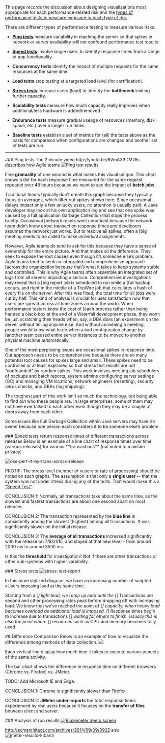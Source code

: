 This page records the discussion about designing visualizations most appropriate for each performance-related risk
and the <a href="perf-test-types.md"> types of performance tests to measure exposure to each type of risk</a>.

There are different types of performance testing to measure various risks:

   * <a href="#PingTest">**Ping tests**</a> measure variability in reaching the server so that spikes in network or server availability will not confound performance test results.
   
   * <a href="#SpeedTestReport">**Speed tests**</a> involve single users to identify response times from a range of app functionality.
   
   * **Concurrency tests** identify the impact of multiple requests for the same resources at the same time.
   
   * **Load tests** stop testing at a targeted load level (for certification).
   
   * <a href="#StressTestReports">**Stress tests**</a> increase users (load) to identify the **bottleneck** limiting further capacity.
   
   * **Scalability tests** measure how much capacity really improves when additional/less hardware is added/removed.
   
   * **Endurance tests** measure gradual useage of resources (memory, disk space, etc.) over a longer run times.
   
   * **Baseline tests** establish a set of metrics for (all) the tests above 
     as the basis for comparison when configurations are changed and another set of tests are run.

<hr />

<a id="PingTest">
### Ping tests</a>
The 2 minute video http://youtu.be/6VmAX3DM78s describes how Agile teams

<img alt="Ping test results" src="https://cloud.githubusercontent.com/assets/300046/10778319/0e67d938-7ce2-11e5-965d-cafb7be92a67.png">

Fine **granuality** of one second is what makes this visual unique.
This chart shows a dot for each response time measured for the same request repeated over 48 hours
because we want to see the impact of **batch jobs**.

Traditional teams typically don’t create this graph because they typically focus on averages, which filter out spikes shown here. 
Since occasional delays impact only a few unlucky users, no attention is usually paid.
A Java developer may look at his own application log and see that one spike was caused by a full application Garbage Collection that stops the process briefly. 
Occasional [network resets went unnoticed because the network team didn’t know about transaction response times and developers assumed the network just works.
But to resolve all spikes, often a [big meeting needs to be called to make individual assignments.

However, Agile teams do tend to ask for this because they have a sense of ownership for the entire picture.
And that makes all the difference.
They seek to expose the root causes even though it’s someone else’s problem.
Agile teams tend to seek an integrated and comprehensive approach [across the organization because that’s what it takes to keep systems stable and controlled. 
This is why Agile teams often assemble an integrated set of logs from all servers impacting a service.
Comprehensive investigations may reveal that a [big report job is scheduled to run while a [full backup occurs, and right in the middle of a TripWire job that calculates a hash of every file on the server. 
After this was fixed, the total time for all jobs were cut by half. 
This kind of analysis is crucial for user satisfaction now that users are spread across all time zones around the world.
When performance testers know the cost of [each process rather than being handed a black-box at the end of a Waterfall development phase, they won’t be just scratching their heads when, say, a DBA does [an experiment on the server without telling anyone else. And without convening a meeting, people would know what to do when a bad configuration change by [another team caused entire server instances to be moved to another physical machine automatically.

One of the most perplexing issues are occasional spikes in response time.
Our approach needs to be comprehensive because there are so many potential root causes for spikes large and small.
These spikes need to be controlled or at least explained so that stress test results are not “confounded” by random spikes.
This work involves meeting job schedulers of backups and batch reports, system admins configuring server settings (GC) and managing VM locations, network engineers (resetting), security (virus checks, and DBAs (log shipping).

The toughest part of this work isn’t so much the technology, but being able to find out who these people are. In large enterprises, some of them may not have ever talked to each other even though they may be a couple of doors away from each other.

Some issues like Full Garbage Collection within Java servers may have no owner because one person each considers it to be someone else’s problem.


<a id="SpeedTestReport">
### Speed tests return response times of different transactions across releases</a>
Below is an example of a line chart of response times over time (various releases) 
for various **transactions** (not noted to maintain privacy)

![oss-perf-rt-by-trans-across-release](https://cloud.githubusercontent.com/assets/300046/10653990/b87f9e24-7819-11e5-8d5a-8451c15dea38.png)

PROTIP: The stress level (number of vusers or rate of processing) should be noted on such graphs.
The assumption is that only a **single user** -- that the system was not under stress during any of the tests.
That would make this a <a href="perf-test-types.md">"Speed Test"</a>.

CONCLUSION 1: Normally, all transactions take about the same time, as the slowest and fastest transactions
are about one second apart on most releases.

CONCLUSION 2: The transaction represented by the **blue line** is consistently among the slowest (highest) among all transactions. It was significantly slower on the initial release.

CONCLUSION 3: The **average of all transactions** increased significantly with the release on 7/8/2015,
and stayed at that new level - from around 2000 ms to around 3500 ms.

Is this the **threshold** for investigation?
Not if there are other transactions or other sub-systems with higher variability.

<a id="StressTestReports">
### Stress tests</a>

<img alt="stress-test-report" src="https://cloud.githubusercontent.com/assets/300046/10779150/129271be-7cea-11e5-821c-bf9143a71690.png">

In this more stylized diagram, we have an increasing number of scripted vUsers imposing load at the same time.

Starting from a [_] light load, we ramp up load until the [_] Transactions per second and other processing rates peak before dropping off with increasing load.
We know that we’ve reached the point of 
[_] capacity, when heavy load becomes overload as additional load is imposed.
[_] Response times begin to increase due to transactions [_] waiting for others to finish.
Usually this is also the point where [_] resources such as CPU and memory becomes fully used.



<a id="DifferenceComparison">
## Difference Comparison</a>
Below is an example of how to visualize the difference among methods of data collection.

<a target="_blank" href="https://cloud.githubusercontent.com/assets/300046/9830052/ed39d31e-58d4-11e5-8ba3-92a536fb1e48.png">
<img src="https://cloud.githubusercontent.com/assets/300046/9830052/ed39d31e-58d4-11e5-8ba3-92a536fb1e48.png"></a>

Each vertical line display how much time it takes to execute various aspects of the same activity.

The bar chart shows the difference in response time on different browsers (Chrome vs. Firefox) vs. JMeter.

   TODO: Add Microsoft IE and Edge.

CONCLUSION 1: Chrome is significantly slower than Firefox.

CONCLUSION 2: **JMeter under-reports** the total response times experienced by real users because it focuses on the 
**transfer of files** between client and server.


<a name="Analysis">
### Analysis of run results</a>

<a target="_blank" href="https://cloud.githubusercontent.com/assets/300046/10390190/e61b57c6-6e2b-11e5-8e27-e3eee55257a9.jpg">
<img alt="Blazemeter demo screen" src="https://cloud.githubusercontent.com/assets/300046/10390190/e61b57c6-6e2b-11e5-8e27-e3eee55257a9.jpg"></a>

http://ecmarchitect.com/archives/2014/09/09/3932 also
![jmeter-results-kibana](https://cloud.githubusercontent.com/assets/300046/10350929/b14c8136-6cfb-11e5-882a-4f5955ed45e6.png)



